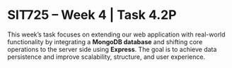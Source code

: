 # SIT725 – Week 4 | Task 4.2P

This week’s task focuses on extending our web application with real-world functionality by integrating a **MongoDB database** and shifting core operations to the server side using **Express**. The goal is to achieve data persistence and improve scalability, structure, and user experience.



